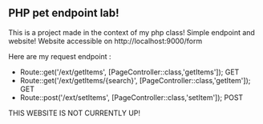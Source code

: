 ## PHP pet endpoint lab!
This is a project made in the context of my php class!
Simple endpoint and website!
Website accessible on 
http://localhost:9000/form

Here are my request endpoint :
- Route::get('/ext/getItems', [PageController::class,'getItems']); GET
- Route::get('/ext/getItems/{search}', [PageController::class,'getItem']); GET
- Route::post('/ext/setItems', [PageController::class,'setItem']); POST

THIS WEBSITE IS NOT CURRENTLY UP!
